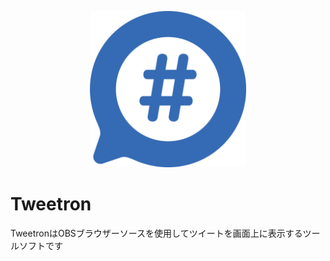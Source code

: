 <p align="center">
  <img width="250px" src="RM_img/rm_icon.png">
</p>

# Tweetron
TweetronはOBSブラウザーソースを使用してツイートを画面上に表示するツールソフトです


